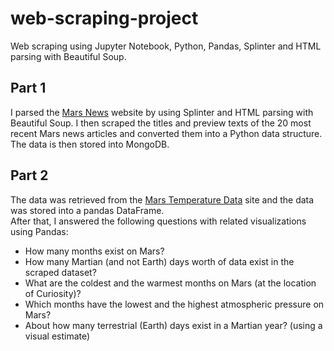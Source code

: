 # web-scraping-project
Web scraping using Jupyter Notebook, Python, Pandas, Splinter and HTML parsing with Beautiful Soup.

## Part 1
I parsed the [Mars News](https://redplanetscience.com/) website by using Splinter and HTML parsing with Beautiful Soup. I then scraped the titles and preview texts of the 20 most recent Mars news articles and converted them into a Python data structure. The data is then stored into MongoDB.

## Part 2
The data was retrieved from the [Mars Temperature Data](https://data-class-mars-challenge.s3.amazonaws.com/Mars/index.html) site and the data was stored into a pandas DataFrame.  
After that, I answered the following questions with related visualizations using Pandas:
 * How many months exist on Mars?
 * How many Martian (and not Earth) days worth of data exist in the scraped dataset?
 * What are the coldest and the warmest months on Mars (at the location of Curiosity)?
 * Which months have the lowest and the highest atmospheric pressure on Mars?
 * About how many terrestrial (Earth) days exist in a Martian year? (using a visual estimate)

